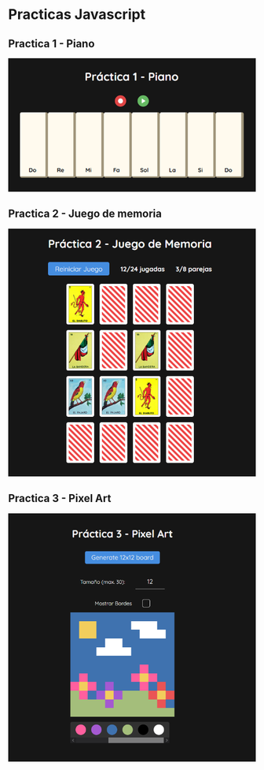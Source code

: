 # Practicas Javascript

## Practica 1 - Piano

![screenshot](practica1/screenshot.png)

## Practica 2 - Juego de memoria

![screenshot](practica2/screenshot.png)

## Practica 3 - Pixel Art

![screenshot](practica3/screenshot.png)
